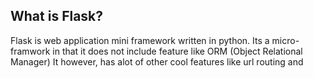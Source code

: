 ## What is Flask?
Flask is web application mini framework written in python. Its a micro-framwork in that it does not include feature like ORM (Object Relational Manager) It  however, has alot of other cool features like url routing and 